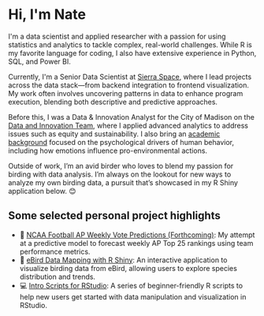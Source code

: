 # Hi, I'm Nate 

I'm a data scientist and applied researcher with a passion for using statistics and analytics to tackle complex, real-world challenges. While R is my favorite language for coding, I also have extensive experience in Python, SQL, and Power BI.

Currently, I'm a Senior Data Scientist at <a href="https://www.sierraspace.com/">Sierra Space</a>, where I lead projects across the data stack—from backend integration to frontend visualization. My work often involves uncovering patterns in data to enhance program execution, blending both descriptive and predictive approaches.

Before this, I was a Data & Innovation Analyst for the City of Madison on the <a href="https://www.cityofmadison.com/finance/data-innovation">Data and Innovation Team</a>, where I applied advanced analytics to address issues such as equity and sustainability. I also bring an <a href="https://scholar.google.com/citations?user=n2-up3oAAAAJ&hl=en">academic background</a> focused on the psychological drivers of human behavior, including how emotions influence pro-environmental actions.

Outside of work, I’m an avid birder who loves to blend my passion for birding with data analysis. I’m always on the lookout for new ways to analyze my own birding data, a pursuit that’s showcased in my R Shiny application below. 😊

## Some selected personal project highlights

- 🏈 <a href="">NCAA Football AP Weekly Vote Predictions (Forthcoming)</a>: My attempt at a predictive model to forecast weekly AP Top 25 rankings using team performance metrics.
- 🦅 <a href="https://github.com/NathanJShipley/eBird_Mapping_RShiny">eBird Data Mapping with R Shiny</a>: An interactive application to visualize birding data from eBird, allowing users to explore species distribution and trends.
- 💻 <a href="https://github.com/NathanJShipley/Public_Intro_to_R_Scripts">Intro Scripts for RStudio</a>: A series of beginner-friendly R scripts to help new users get started with data manipulation and visualization in RStudio.




<!--

(https://www.youtube.com/watch?v=KhGWbt1dAKQ) good link for more ideas as needed
<img src="https://github.com/NathanJShipley/nathanjshipley/blob/main/github-header-image.png">

-->
